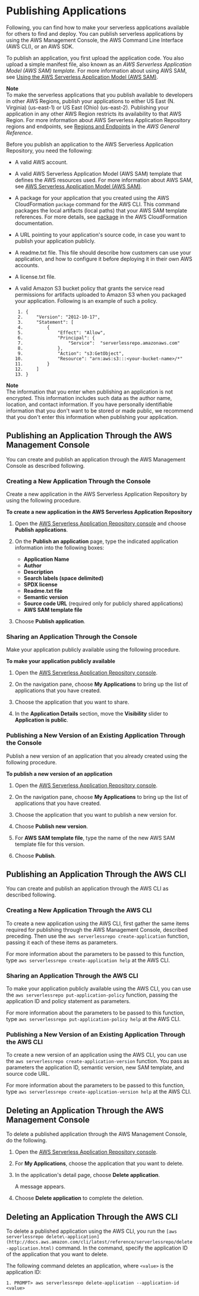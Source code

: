 # Publishing Applications<a name="serverless-app-publishing-applications"></a>

Following, you can find how to make your serverless applications available for others to find and deploy\. You can publish serverless applications by using the AWS Management Console, the AWS Command Line Interface \(AWS CLI\), or an AWS SDK\. 

To publish an application, you first upload the application code\. You also upload a simple manifest file, also known as an *AWS Serverless Application Model \(AWS SAM\) template\.* For more information about using AWS SAM, see [Using the AWS Serverless Application Model \(AWS SAM\)](using-aws-sam.md)\.

**Note**  
To make the serverless applications that you publish available to developers in other AWS Regions, publish your applications to either US East \(N\. Virginia\) \(us\-east\-1\) or US East \(Ohio\) \(us\-east\-2\)\. Publishing your application in any other AWS Region restricts its availability to that AWS Region\. For more information about AWS Serverless Application Repository regions and endpoints, see [Regions and Endpoints](http://docs.aws.amazon.com/general/latest/gr/rande.html#serverlessrepo_region) in the *AWS General Reference*\.

Before you publish an application to the AWS Serverless Application Repository, you need the following:
+ A valid AWS account\.
+ A valid AWS Serverless Application Model \(AWS SAM\) template that defines the AWS resources used\. For more information about AWS SAM, see [AWS Serverless Application Model \(AWS SAM\)](https://github.com/awslabs/serverless-application-model)\. 
+ A package for your application that you created using the AWS CloudFormation `package` command for the AWS CLI\. This command packages the local artifacts \(local paths\) that your AWS SAM template references\. For more details, see [package](http://docs.aws.amazon.com/cli/latest/reference/cloudformation/package.html) in the AWS CloudFormation documentation\. 
+ A URL pointing to your application's source code, in case you want to publish your application publicly\.
+ A readme\.txt file\. This file should describe how customers can use your application, and how to configure it before deploying it in their own AWS accounts\. 
+ A license\.txt file\.
+ A valid Amazon S3 bucket policy that grants the service read permissions for artifacts uploaded to Amazon S3 when you packaged your application\. Following is an example of such a policy\.

  ```
   1. {
   2.     "Version": "2012-10-17",
   3.     "Statement": [
   4.         {
   5.             "Effect": "Allow",
   6.             "Principal": {
   7.                 "Service":  "serverlessrepo.amazonaws.com"
   8.             },
   9.             "Action": "s3:GetObject",
  10.             "Resource": "arn:aws:s3:::<your-bucket-name>/*"
  11.         }
  12.     ]
  13. }
  ```

**Note**  
The information that you enter when publishing an application is not encrypted\. This information includes such data as the author name, location, and contact information\. If you have personally identifiable information that you don't want to be stored or made public, we recommend that you don't enter this information when publishing your application\.

## Publishing an Application Through the AWS Management Console<a name="publishing-application-through-aws-console"></a>

You can create and publish an application through the AWS Management Console as described following\.

### Creating a New Application Through the Console<a name="create-new-application"></a>

Create a new application in the AWS Serverless Application Repository by using the following procedure\.

**To create a new application in the AWS Serverless Application Repository**

1. Open the [AWS Serverless Application Repository console](https://console.aws.amazon.com/serverlessrepo/home) and choose **Publish applications**\.

1. On the **Publish an application** page, type the indicated application information into the following boxes:
   + **Application Name**
   + **Author**
   + **Description**
   + **Search labels \(space delimited\)**
   + **SPDX license**
   + **Readme\.txt file**
   + **Semantic version**
   + **Source code URL** \(required only for publicly shared applications\)
   + **AWS SAM template file**

1. Choose **Publish application**\.

### Sharing an Application Through the Console<a name="share-application"></a>

Make your application publicly available using the following procedure\.

**To make your application publicly available**

1. Open the [AWS Serverless Application Repository console](https://console.aws.amazon.com/serverlessrepo/home)\.

1. On the navigation pane, choose **My Applications** to bring up the list of applications that you have created\.

1. Choose the application that you want to share\.

1. In the **Application Details** section, move the **Visibility** slider to **Application is public**\.

### Publishing a New Version of an Existing Application Through the Console<a name="publish-new-version-of-application"></a>

Publish a new version of an application that you already created using the following procedure\.

**To publish a new version of an application**

1. Open the [AWS Serverless Application Repository console](https://console.aws.amazon.com/serverlessrepo/home)\.

1. On the navigation pane, choose **My Applications** to bring up the list of applications that you have created\.

1. Choose the application that you want to publish a new version for\.

1. Choose **Publish new version**\.

1. For **AWS SAM template file**, type the name of the new AWS SAM template file for this version\.

1. Choose **Publish**\.

## Publishing an Application Through the AWS CLI<a name="publishing-application-through-cli"></a>

You can create and publish an application through the AWS CLI as described following\.

### Creating a New Application Through the AWS CLI<a name="create-new-application-through-cli"></a>

To create a new application using the AWS CLI, first gather the same items required for publishing through the AWS Management Console, described preceding\. Then use the `aws serverlessrepo create-application` function, passing it each of these items as parameters\.

 For more information about the parameters to be passed to this function, type `aws serverlessrepo create-application help` at the AWS CLI\.

### Sharing an Application Through the AWS CLI<a name="share-application-through-cli"></a>

To make your application publicly available using the AWS CLI, you can use the `aws serverlessrepo put-application-policy` function, passing the application ID and policy statement as parameters\.

For more information about the parameters to be passed to this function, type `aws serverlessrepo put-application-policy help` at the AWS CLI\.

### Publishing a New Version of an Existing Application Through the AWS CLI<a name="publish-new-version-of-application-through-cli"></a>

To create a new version of an application using the AWS CLI, you can use the `aws serverlessrepo create-application-version` function\. You pass as parameters the application ID, semantic version, new SAM template, and source code URL\.

For more information about the parameters to be passed to this function, type `aws serverlessrepo create-application-version help` at the AWS CLI\.

## Deleting an Application Through the AWS Management Console<a name="deleting-application-through-aws-console"></a>

To delete a published application through the AWS Management Console, do the following\.

1. Open the [AWS Serverless Application Repository console](https://console.aws.amazon.com/serverlessrepo/home)\.

1. For **My Applications**, choose the application that you want to delete\.

1. In the application's detail page, choose **Delete application**\. 

   A message appears\. 

1. Choose **Delete application** to complete the deletion\.

## Deleting an Application Through the AWS CLI<a name="deleting-application-through-cli"></a>

To delete a published application using the AWS CLI, you run the `[aws serverlessrepo delete\-application](http://docs.aws.amazon.com/cli/latest/reference/serverlessrepo/delete-application.html)` command\. In the command, specify the application ID of the application that you want to delete\.

The following command deletes an application, where `<value>` is the application ID:

```
1. PROMPT> aws serverlessrepo delete-application --application-id <value>
```